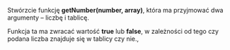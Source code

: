  Stwórzcie funkcję **getNumber(number, array)**, która ma przyjmować dwa argumenty – liczbę i tablicę.
 
 Funkcja ta ma zwracać wartość **true** lub **false**, w zależności od tego czy podana liczba znajduje się w tablicy czy nie.,
